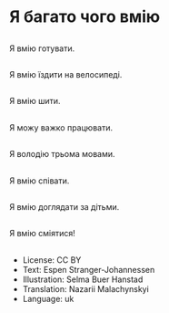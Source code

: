 # Я багато чого вмію

##
Я вмію готувати.

##
Я вмію їздити на велосипеді.

##
Я вмію шити.

##
Я можу важко працювати.

##
Я володію трьома мовами.

##
Я вмію співати.

##
Я вмію доглядати за дітьми.

##
Я вмію сміятися!

##
* License: CC BY
* Text: Espen Stranger-Johannessen
* Illustration: Selma Buer Hanstad
* Translation: Nazarii Malachynskyi
* Language: uk
